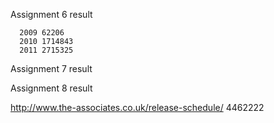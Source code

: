 Assignment 6 result 

      2009 62206 	
      2010 1714843 	
      2011 2715325	
      
Assignment 7 result 


Assignment 8 result

  http://www.the-associates.co.uk/release-schedule/ 4462222	
